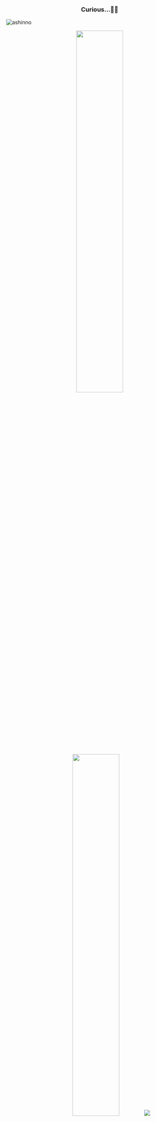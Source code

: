 


<h3 align="center">Curious...🚀💬</h3>

<p align="left"> <img src="https://komarev.com/ghpvc/?username=ashinno&label=Profile%20views&color=0e75b6&style=flat" alt="ashinno" /> </p>

<p align="center">
  <img height="50%" width="auto" src ="https://github-readme-stats.vercel.app/api?username=wcventure&show_icons=true&count_private=true&theme=darcula&hide_border=true&hide=issues,contribs&bg_color=00000000">
  <img height="50%" width="auto" src ="https://github-readme-stats.vercel.app/api/top-langs/?username=wcventure&layout=compact&hide_border=true&theme=darcula&bg_color=00000000&langs_count=6&hide=jupyter%20notebook,tex,css,php">
  <img src ="https://github-readme-streak-stats.herokuapp.com?user=wcventure&theme=darcula&hide_border=true&background=FFFFFF00">
  <!--br>
  <br>

</p>
